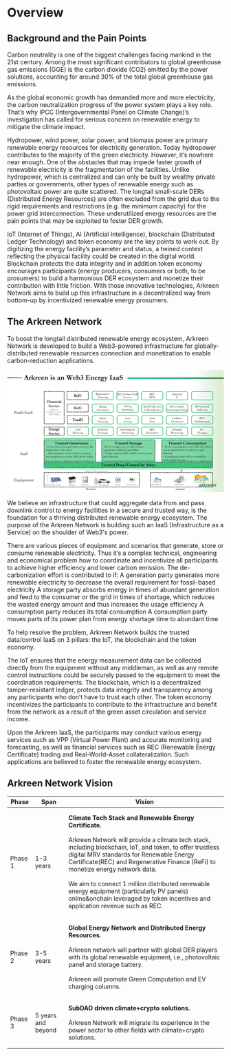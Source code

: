 # Overview

## Background and the Pain Points

Carbon neutrality is one of the biggest challenges facing mankind in the 21st century. Among the most significant contributors to global greenhouse gas emissions (GGE) is the carbon dioxide (CO2) emitted by the power solutions, accounting for around 30% of the total global greenhouse gas emissions.

As the global economic growth has demanded more and more electricity, the carbon neutralization progress of the power system plays a key role. That’s why IPCC (Intergovernmental Panel on Climate Change)’s investigation has called for serious concern on renewable energy to mitigate the climate impact.

Hydropower, wind power, solar power, and biomass power are primary renewable energy resources for electricity generation. Today hydropower contributes to the majority of the green electricity. However, it’s nowhere near enough. One of the obstacles that may impede faster growth of renewable electricity is the fragmentation of the facilities. Unlike hydropower, which is centralized and can only be built by wealthy private parties or governments, other types of renewable energy such as photovoltaic power are quite scattered. The longtail small-scale DERs (Distributed Energy Resources) are often excluded from the grid due to the rigid requirements and restrictions (e.g. the minimum capacity) for the power grid interconnection. These underutilized energy resources are the pain points that may be exploited to foster DER growth.

IoT (Internet of Things), AI (Artificial Intelligence), blockchain (Distributed Ledger Technology) and token economy are the key points to work out. By digitizing the energy facility’s parameter and status, a twined context reflecting the physical facility could be created in the digital world. Blockchain protects the data integrity and in addition token economy encourages participants (energy producers, consumers or both, to be prosumers) to build a harmonious DER ecosystem and monetize their contribution with little friction. With those innovative technologies, Arkreen Network aims to build up this infrastructure in a decentralized way from bottom-up by incentivized renewable energy prosumers.

## **The Arkreen Network**

To boost the longtail distributed renewable energy ecosystem, Arkreen Network is developed to build a Web3-powered infrastructure for globally-distributed renewable resources connection and monetization to enable carbon-reduction applications.

<img src=".gitbook/assets/image (1).png" alt="" data-size="original">

We believe an infrastructure that could aggregate data from and pass downlink control to energy facilities in a secure and trusted way, is the foundation for a thriving distributed renewable energy ecosystem. The purpose of the Arkreen Network is building such an IaaS (Infrastructure as a Service) on the shoulder of Web3's power.

There are various pieces of equipment and scenarios that generate, store or consume renewable electricity. Thus it’s a complex technical, engineering and economical problem how to coordinate and incentivize all participants to achieve higher efficiency and lower carbon emission. The de-carbonization effort is contributed to if: A generation party generates more renewable electricity to decrease the overall requirement for fossil-based electricity A storage party absorbs energy in times of abundant generation and feed to the consumer or the grid in times of shortage, which reduces the wasted energy amount and thus increases the usage efficiency A consumption party reduces its total consumption A consumption party moves parts of its power plan from energy shortage time to abundant time

To help resolve the problem, Arkreen Network builds the trusted data/control IaaS on 3 pillars: the IoT, the blockchain and the token economy.

The IoT ensures that the energy measurement data can be collected directly from the equipment without any middleman, as well as any remote control instructions could be securely passed to the equipment to meet the coordination requirements. The blockchain, which is a decentralized tamper-resistant ledger, protects data integrity and transparency among any participants who don’t have to trust each other. The token economy incentivizes the participants to contribute to the infrastructure and benefit from the network as a result of the green asset circulation and service income.

Upon the Arkreen IaaS, the participants may conduct various energy services such as VPP (Virtual Power Plant) and accurate monitoring and forecasting, as well as financial services such as REC (Renewable Energy Certificate) trading and Real-World-Asset collateralization. Such applications are believed to foster the renewable energy ecosystem.

## Arkreen Network Vision

| Phase   | Span               | Vision                                                                                                                                                                                                                                                                                                                                                                                                                                                                                                                 |
| ------- | ------------------ | ---------------------------------------------------------------------------------------------------------------------------------------------------------------------------------------------------------------------------------------------------------------------------------------------------------------------------------------------------------------------------------------------------------------------------------------------------------------------------------------------------------------------- |
| Phase 1 | 1-3 years          | <p><strong>Climate Tech Stack and Renewable Energy Certificate.</strong><br><br>Arkreen Network will provide a climate tech stack, including blockchain, IoT, and token, to offer trustless digital MRV standards for Renewable Energy Certificate(REC) and Regenerative Finance (ReFi) to monetize energy network data.<br><br>We aim to connect 1 million distributed renewable energy equipment (particularly PV panels) online&#x26;onchain leveraged by token incentives and application revenue such as REC.</p> |
| Phase 2 | 3-5 years          | <p><strong>Global Energy Network and Distributed Energy Resources.</strong><br><br>Arkreen network will partner with global DER players with its global renewable equipment, i.e., photovoltaic panel and storage battery.<br><br>Arkreen will promote Green Computation and EV charging columns.</p>                                                                                                                                                                                                                  |
| Phase 3 | 5 years and beyond | <p><strong>SubDAO driven climate+crypto solutions.</strong><br><br>Arkreen Network will migrate its experience in the power sector to other fields with climate+crypto solutions.</p>                                                                                                                                                                                                                                                                                                                                  |
